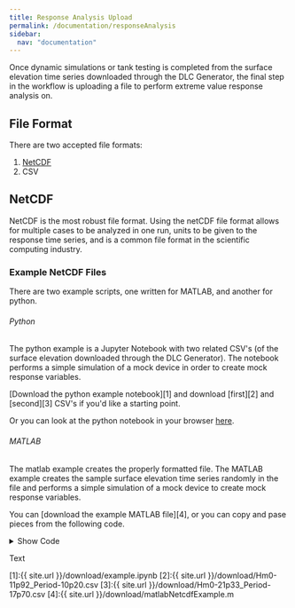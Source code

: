 ```yaml
---
title: Response Analysis Upload
permalink: /documentation/responseAnalysis
sidebar:
  nav: "documentation"
---
```


Once dynamic simulations or tank testing is completed from the surface elevation time series downloaded through the DLC Generator, the final step in the workflow is uploading a file to perform extreme value response analysis on.

## File Format

There are two accepted file formats:
1. [NetCDF](https://en.wikipedia.org/wiki/NetCDF)
2. CSV

## NetCDF

NetCDF is the most robust file format.  Using the netCDF file format allows for multiple cases to be analyzed in one run, units to be given to the response time series, and is a common file format in the scientific computing industry.



### Example NetCDF Files

There are two example scripts, one written for MATLAB, and another for python.  

###### Python 
The python example is a Jupyter Notebook with two related CSV's (of the surface elevation downloaded through the DLC Generator). The notebook performs a simple simulation of a mock device in order to create mock response variables. 

[Download the python example notebook][1] and download [first][2] and [second][3] CSV's if you'd like a starting point.

Or you can look at the python notebook in your browser <a href="{{ site.url }}/download/example-notebook.html" target="_blank">here</a>.

###### MATLAB

The matlab example creates the properly formatted file.  The MATLAB example creates the sample surface elevation time series randomly in the file and performs a simple simulation of a mock device to create mock response variables.

You can [download the example MATLAB file][4], or you can copy and pase pieces from the following code.

<details>
  <summary>Show Code</summary>

  ```m
  %%=========================================================================
  % Create a netCDF-4/HDF5 file
  % DLC system expects the NETCDF4/HDF5 file format
  cmode = 'NETCDF4';

  ncid = netcdf.create('example.nc', cmode);

  %% Create Dimensions ======================================================
  % cases and time are the dimensions for the NETCDF file
  cases = ["DLC 6.2 Hs 5 Tp 10", "DLC 6.2 Hs 6 Tp 11"];
  time = linspace(0, 3600, 3600*20);

  % create dimensions and return ids
  % case and time dimensions are case sensitive
  caseId = netcdf.defDim(ncid, 'case', length(cases));
  timeId = netcdf.defDim(ncid, 'time', length(time));

  % create the variables that are the dimemsions
  % case and time variables for the dims are case sensitive
  caseVarId = netcdf.defVar(ncid, 'case', 'NC_STRING', caseId);
  timeVarId = netcdf.defVar(ncid, 'time', 'NC_DOUBLE', timeId);

  % create list of dimension id's - used to indicate how the data variables
  % are indexed
  dims = [caseVarId, timeVarId];

  % add the dimension data of case and time
  netcdf.putVar(ncid, caseVarId, cases);
  netcdf.putVar(ncid, timeVarId, time);


  %% Create Data Variables ==================================================

  % The data used here is going to be random, this data would be stored in a
  % .mat file, csv, or other variables from running your various simulations
  % Important limitations on the data that can be combined into one netCDF
  % file:
  % 1. All cases must be of the same time length
  % 2. All cases must have the same response variables

  % create a PTO Displacement variable - where the shape is (number of cases,
  % number of time steps), and the dimensions are by "case" then "time"
  ptoDispId = netcdf.defVar(ncid, 'pto_displacement', 'NC_DOUBLE', ...
      dims);

  % create frequency vector, as well as random amplitude and phases
  f = 0.1:1/(time(end)):0.5;
  A1 = 1./f; % make amplitude inversely propotional to frequency
  A2 = 1./f;
  p1 = 2*pi*rand(size(f));
  p2 = 2*pi*rand(size(f));

  % an example PTO displacement
  ptoDispA1 = 0.5;
  ptoDispA2 = 1.25;
  ptoDisp1 = zeros(size(time));
  ptoDisp2 = zeros(size(time));
  for n=1:length(f)
      ptoDisp1 = ptoDisp1 + A1(n)*sin(2*pi*f(n)*time + p1(n));
      ptoDisp2 = ptoDisp2 + A2(n)*sin(2*pi*f(n)*time + p2(n)); 
  end
  ptoDisp1 = ptoDispA1* ptoDisp1 / max(abs(ptoDisp1)); % normalize
  ptoDisp2 = ptoDispA2* ptoDisp2 / max(abs(ptoDisp2)); % normalize

  netcdf.putVar(ncid, ptoDispId, [ptoDisp1; ptoDisp2]);

  % add attributes to the variable (OPTIONAL - name and units)
  % name and unit keys are case sensitive
  netcdf.putAtt(ncid, ptoDispId, 'units', 'm', 'NC_STRING');
  netcdf.putAtt(ncid, ptoDispId, 'name', 'PTO Displacement', 'NC_STRING');

  % create a PTO Force variable
  ptoForceId = netcdf.defVar(ncid, 'pto_force', 'NC_DOUBLE', ...
      dims);

  % an example PTO force time series
  ptoForceA1 = 0.5e4;
  ptoForceA2 = 1.25e4;
  ptoForce1 = zeros(size(time));
  ptoForce2 = zeros(size(time));
  for n=1:length(f)
      ptoForce1 = ptoForce1 + A1(n)*sin(2*pi*f(n)*time + p1(n));
      ptoForce2 = ptoForce2 + A2(n)*sin(2*pi*f(n)*time + p2(n)); 
  end
  ptoForce1 = ptoForceA1* ptoForce1 / max(abs(ptoForce1)); % normalize
  ptoForce2 = ptoForceA2* ptoForce2 / max(abs(ptoForce2)); % normalize

  netcdf.putVar(ncid, ptoForceId, [ptoForce1; ptoForce2]);

  netcdf.putAtt(ncid, ptoForceId, 'units', 'N', 'NC_STRING');
  netcdf.putAtt(ncid, ptoForceId, 'name', 'PTO Force', 'NC_STRING');

  % Close the file
  netcdf.close(ncid);

  %% Display the file format =================================================
  ncdisp('example.nc')
  ```


</details>


Text


[1]:{{ site.url }}/download/example.ipynb
[2]:{{ site.url }}/download/Hm0-11p92_Period-10p20.csv
[3]:{{ site.url }}/download/Hm0-21p33_Period-17p70.csv
[4]:{{ site.url }}/download/matlabNetcdfExample.m